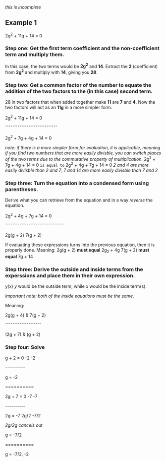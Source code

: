 *this is incomplete*

## Example 1
2g<sup>2</sup> + 11g + 14 = 0

### Step one: Get the first term coefficient and the non-coefficient term and multiply them.
In this case, the two terms would be **2g<sup>2</sup>** and **14**.
Extract the **2** (coefficient) from **2g<sup>2</sup>** and multiply with **14**, giving you **28**.

### Step two: Get a common factor of the number to equate the addition of the two factors to the (in this case) second term.
28 in two factors that when added together make **11** are **7** and **4**.
Now the two factors will act as an **11g** in a more simpler form.

2g<sup>2</sup> + 11g + 14 = 0

ˇˇˇˇˇˇˇˇˇˇˇˇˇˇˇˇˇˇˇˇˇˇˇˇˇˇˇˇˇ

2g<sup>2</sup> + 7g + 4g + 14 = 0

*note: if there is a more simpler form for evaluation, it is applicable, meaning if you find two numbers that are more easily divisble, you can switch places of the two terms due to the commutative property of multiplication.*
2g<sup>2</sup> + 7g + 4g + 14 = 0 `is equal to` 2g<sup>2</sup> + 4g + 7g + 14 = 0
*2 and 4 are more easily divisble than 2 and 7; 7 and 14 are more easily divisble than 7 and 2*

### Step three: Turn the equation into a condensed form using parentheses.
Derive what you can retrieve from the equation and in a way *reverse* the equation.

2g<sup>2</sup> + 4g + 7g + 14 = 0

ˇˇˇˇˇˇˇˇˇˇˇˇˇˇˇˇˇˇˇˇˇˇˇˇˇˇˇˇˇˇˇˇˇ

2g(g + 2) 7(g + 2)

If evaluating these expressions turns into the previous equation, then it is properly done.
Meaning:
2g(g + 2) **must equal** 2g<sub>2</sub> + 4g
7(g + 2) **must equal** 7g + 14

### Step three: Derive the outside and inside terms from the experssions and place them in their own expression.
y(x)
*y* would be the outside term, while *x* would be the inside term(s).

*important note: both of the inside equations must be the same.*

Meaning:

2g(g + 4) & 7(g + 2)

ˇˇˇˇˇˇˇˇˇˇˇˇˇˇˇˇˇˇˇˇ

(2g + 7) & (g + 2)

### Step four: Solve

g + 2 = 0
   -2  -2
   
\-\-\-\-\-\-\-\-\-\-

g = -2


\=\=\=\=\=\=\=\=\=\=


2g + 7 = 0
    -7  -7

\-\-\-\-\-\-\-\-\-\-

2g = -7
2g/2  -7/2

*2g/2g cancels out*

g = -7/2


\=\=\=\=\=\=\=\=\=\=


g = -7/2, -2
